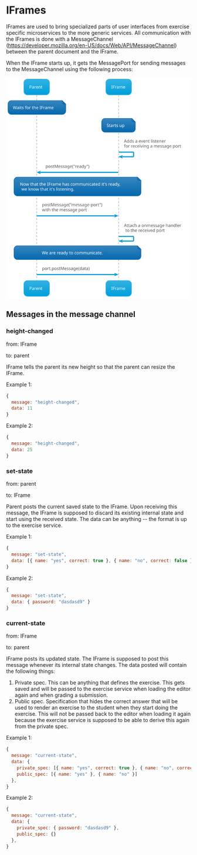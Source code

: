 # IFrames

IFrames are used to bring specialized parts of user interfaces from exercise specific microservices to the more generic services. All communication with the IFrames is done with a MessageChannel (https://developer.mozilla.org/en-US/docs/Web/API/MessageChannel) between the parent document and the IFrame.

When the IFrame starts up, it gets the MessagePort for sending messages to the MessageChannel using the following process:

![Image of how IFrame gets the message port](./img/iframe-getting-port.plantuml.svg)

## Messages in the message channel

### height-changed

from: IFrame

to: parent

IFrame tells the parent its new height so that the parent can resize the IFrame.

Example 1:

```js
{
  message: "height-changed",
  data: 11
}
```

Example 2:

```js
{
  message: "height-changed",
  data: 25
}
```

### set-state

from: parent

to: IFrame

Parent posts the current saved state to the IFrame. Upon receiving this message, the IFrame is supposed to discard its existing internal state and start using the received state. The data can be anything -- the format is up to the exercise service.

Example 1:

```js
{
  message: "set-state",
  data: [{ name: "yes", correct: true }, { name: "no", correct: false }]
}
```

Example 2:

```js
{
  message: "set-state",
  data: { password: "dasdasd9" }
}
```

### current-state

from: IFrame

to: parent

IFrame posts its updated state. The IFrame is supposed to post this message whenever its internal state changes. The data posted will contain the following things:

1. Private spec. This can be anything that defines the exercise. This gets saved and will be passed to the exercise service when loading the editor again and when grading a submission.
2. Public spec. Specification that hides the correct answer that will be used to render an exercise to the student when they start doing the exercise. This will not be passed back to the editor when loading it again because the exercise service is supposed to be able to derive this again from the private spec.

Example 1:

```js
{
  message: "current-state",
  data: {
    private_spec: [{ name: "yes", correct: true }, { name: "no", correct: false }],
    public_spec: [{ name: "yes" }, { name: "no" }]
  },
}
```

Example 2:

```js
{
  message: "current-state",
  data: {
    private_spec: { password: "dasdasd9" },
    public_spec: {}
  },
}
```
